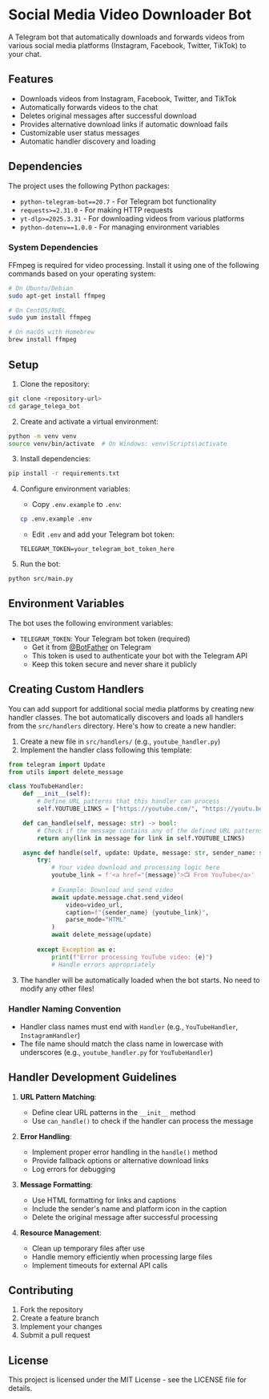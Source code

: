 # Social Media Video Downloader Bot

A Telegram bot that automatically downloads and forwards videos from various social media platforms (Instagram, Facebook, Twitter, TikTok) to your chat.

## Features

- Downloads videos from Instagram, Facebook, Twitter, and TikTok
- Automatically forwards videos to the chat
- Deletes original messages after successful download
- Provides alternative download links if automatic download fails
- Customizable user status messages
- Automatic handler discovery and loading

## Dependencies

The project uses the following Python packages:

- `python-telegram-bot==20.7` - For Telegram bot functionality
- `requests>=2.31.0` - For making HTTP requests
- `yt-dlp>=2025.3.31` - For downloading videos from various platforms
- `python-dotenv==1.0.0` - For managing environment variables

### System Dependencies

FFmpeg is required for video processing. Install it using one of the following commands based on your operating system:

```bash
# On Ubuntu/Debian
sudo apt-get install ffmpeg

# On CentOS/RHEL
sudo yum install ffmpeg

# On macOS with Homebrew
brew install ffmpeg
```

## Setup

1. Clone the repository:
```bash
git clone <repository-url>
cd garage_telega_bot
```

2. Create and activate a virtual environment:
```bash
python -m venv venv
source venv/bin/activate  # On Windows: venv\Scripts\activate
```

3. Install dependencies:
```bash
pip install -r requirements.txt
```

4. Configure environment variables:
   - Copy `.env.example` to `.env`:
   ```bash
   cp .env.example .env
   ```
   - Edit `.env` and add your Telegram bot token:
   ```
   TELEGRAM_TOKEN=your_telegram_bot_token_here
   ```

5. Run the bot:
```bash
python src/main.py
```

## Environment Variables

The bot uses the following environment variables:

- `TELEGRAM_TOKEN`: Your Telegram bot token (required)
  - Get it from [@BotFather](https://t.me/BotFather) on Telegram
  - This token is used to authenticate your bot with the Telegram API
  - Keep this token secure and never share it publicly

## Creating Custom Handlers

You can add support for additional social media platforms by creating new handler classes. The bot automatically discovers and loads all handlers from the `src/handlers` directory. Here's how to create a new handler:

1. Create a new file in `src/handlers/` (e.g., `youtube_handler.py`)
2. Implement the handler class following this template:

```python
from telegram import Update
from utils import delete_message

class YouTubeHandler:
    def __init__(self):
        # Define URL patterns that this handler can process
        self.YOUTUBE_LINKS = ["https://youtube.com/", "https://youtu.be/"]

    def can_handle(self, message: str) -> bool:
        # Check if the message contains any of the defined URL patterns
        return any(link in message for link in self.YOUTUBE_LINKS)

    async def handle(self, update: Update, message: str, sender_name: str) -> None:
        try:
            # Your video download and processing logic here
            youtube_link = f'<a href="{message}">📺 From YouTube</a>'
            
            # Example: Download and send video
            await update.message.chat.send_video(
                video=video_url,
                caption=f"{sender_name} {youtube_link}",
                parse_mode="HTML"
            )
            await delete_message(update)
            
        except Exception as e:
            print(f"Error processing YouTube video: {e}")
            # Handle errors appropriately
```

3. The handler will be automatically loaded when the bot starts. No need to modify any other files!

### Handler Naming Convention

- Handler class names must end with `Handler` (e.g., `YouTubeHandler`, `InstagramHandler`)
- The file name should match the class name in lowercase with underscores (e.g., `youtube_handler.py` for `YouTubeHandler`)

## Handler Development Guidelines

1. **URL Pattern Matching**:
   - Define clear URL patterns in the `__init__` method
   - Use `can_handle()` to check if the handler can process the message

2. **Error Handling**:
   - Implement proper error handling in the `handle()` method
   - Provide fallback options or alternative download links
   - Log errors for debugging

3. **Message Formatting**:
   - Use HTML formatting for links and captions
   - Include the sender's name and platform icon in the caption
   - Delete the original message after successful processing

4. **Resource Management**:
   - Clean up temporary files after use
   - Handle memory efficiently when processing large files
   - Implement timeouts for external API calls

## Contributing

1. Fork the repository
2. Create a feature branch
3. Implement your changes
4. Submit a pull request

## License

This project is licensed under the MIT License - see the LICENSE file for details.
